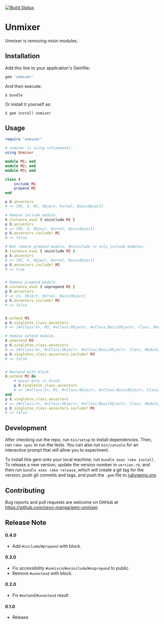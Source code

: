 [![Build Status](https://travis-ci.org/osyo-manga/gem-unmixer.svg?branch=master)](https://travis-ci.org/osyo-manga/gem-unmixer)

# Unmixer

Unmixer is removing mixin modules.

## Installation

Add this line to your application's Gemfile:

```ruby
gem 'unmixer'
```

And then execute:

    $ bundle

Or install it yourself as:

    $ gem install unmixer

## Usage

```ruby
require "unmixer"

# unmixer is using refinements.
using Unmixer

module M1; end
module M2; end
module M3; end

class X
	include M1
	prepend M2
end

p X.ancestors
# => [M2, X, M1, Object, Kernel, BasicObject]

# Remove include module.
X.instance_eval { uninclude M1 }
p X.ancestors
# => [M2, X, Object, Kernel, BasicObject]
p X.ancestors.include? M1
# => false

# Not remove prepend module. #uninclude is only include modules.
X.instance_eval { uninclude M2 }
p X.ancestors
# => [M2, X, Object, Kernel, BasicObject]
p X.ancestors.include? M2
# => true


# Remove prepend module.
X.instance_eval { unprepend M2 }
p X.ancestors
# => [X, Object, Kernel, BasicObject]
p X.ancestors.include? M2
# => false


X.extend M3
p X.singleton_class.ancestors
# => [#<Class:X>, M3, #<Class:Object>, #<Class:BasicObject>, Class, Module, Object, Kernel, BasicObject]

# Remove extend module.
X.unextend M3
p X.singleton_class.ancestors
# => [#<Class:X>, #<Class:Object>, #<Class:BasicObject>, Class, Module, Object, Kernel, BasicObject]
p X.singleton_class.ancestors.include? M3
# => false


# #extend with block
X.extend M1 do
	# mixin only in block.
	p X.singleton_class.ancestors
	# => [#<Class:X>, M1, #<Class:Object>, #<Class:BasicObject>, Class, Module, Object, Kernel, BasicObject]
end
p X.singleton_class.ancestors
# => [#<Class:X>, #<Class:Object>, #<Class:BasicObject>, Class, Module, Object, Kernel, BasicObject]
p X.singleton_class.ancestors.include? M1
# => false

```

## Development

After checking out the repo, run `bin/setup` to install dependencies. Then, run `rake spec` to run the tests. You can also run `bin/console` for an interactive prompt that will allow you to experiment.

To install this gem onto your local machine, run `bundle exec rake install`. To release a new version, update the version number in `version.rb`, and then run `bundle exec rake release`, which will create a git tag for the version, push git commits and tags, and push the `.gem` file to [rubygems.org](https://rubygems.org).

## Contributing

Bug reports and pull requests are welcome on GitHub at https://github.com/osyo-manga/gem-unmixer.


## Release Note

#### 0.4.0

* Add `#include`/`#prepend` with block.

#### 0.3.0

* Fix accessibility `#unmixin`/`#uninclude`/`#unprepend` to public.
* Remove `#unextend` with block.

#### 0.2.0

* Fix `#extend`/`#unextend` result

#### 0.1.0
* Release


